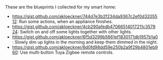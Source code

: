 These are the blueprints I collected for my smart home:
* https://gist.github.com/akloeckner/744d7e3b2f234da9367c2ef0d3205512:
  Run some actions, when an appliance finishes.
* https://gist.github.com/akloeckner/4cb290afedb47066514017211c357924:
  Switch on and off some lights together with other lights.
* https://gist.github.com/akloeckner/6f5d3299b5661ef1830171db1957b1a0:
  Slowly dim up lights in the morning and keep them dimmed in the night.
* https://gist.github.com/akloeckner/6d0fd98dd59e250b2a9f29b4801eb960:
  Use multi-button Tuya Zigbee remote controls.
